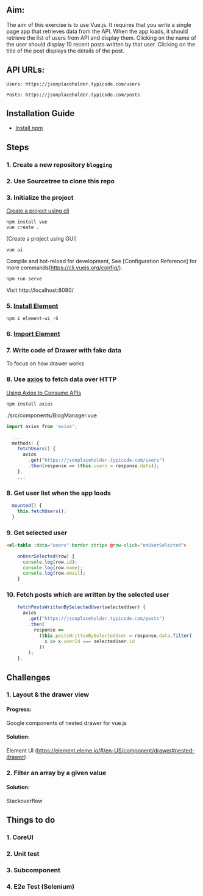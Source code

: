## Aim:

The aim of this exercise is to use Vue.js. It requires that you write a single page app that retrieves data from the API. When the app loads, it should retrieve the list of users from API and display them. Clicking on the name of the user should display 10 recent posts written by that user. Clicking on the title of the post displays the details of the post.

## API URLs:

    Users: https://jsonplaceholder.typicode.com/users

    Posts: https://jsonplaceholder.typicode.com/posts

## Installation Guide

* [Install npm](https://nodejs.org/en/)

## Steps

### 1. Create a new repository `blogging`
### 2. Use Sourcetree to clone this repo
### 3. Initialize the project

[Create a project using cli](https://cli.vuejs.org/guide/creating-a-project.html#vue-create)
```console
npm install vue
vue create .
```
[Create a project using GUI]
```console
vue ui
```

Compile and hot-reload for development, See [Configuration Reference] for more commands(https://cli.vuejs.org/config/).
```console
npm run serve
```

Visit http://localhost:8080/

### 5. [Install Element](https://element.eleme.io/#/en-US/component/installation#npm)

```console
npm i element-ui -S
```

### 6. [Import Element](https://element.eleme.io/#/en-US/component/quickstart#import-element)

### 7. Write code of Drawer with fake data

To focus on how drawer works

### 8. Use [axios](https://github.com/axios/axios) to fetch data over HTTP

[Using Axios to Consume APIs](https://vuejs.org/v2/cookbook/using-axios-to-consume-apis.html)

```console
npm install axios
```

./src/components/BlogManager.vue
```javascript
import axios from 'axios';

  ...
  methods: {
    fetchUsers() {
      axios
        .get("https://jsonplaceholder.typicode.com/users")
        .then(response => (this.users = response.data));
    },
    ...
````

### 8. Get user list when the app loads

```javascript
  mounted() {
    this.fetchUsers();
  }
```

### 9. Get selected user

```html
<el-table :data="users" border stripe @row-click="onUserSelected">
```

```javascript
    onUserSelected(row) {
      console.log(row.id);
      console.log(row.name);
      console.log(row.email);
    }
````

### 10. Fetch posts which are written by the selected user

```javascript
    fetchPostsWrittenBySelectedUser(selectedUser) {
      axios
        .get("https://jsonplaceholder.typicode.com/posts")
        .then(
          response =>
            (this.postsWrittenBySelectedUser = response.data.filter(
              x => x.userId === selectedUser.id
            ))
        );
    },
```

## Challenges

### 1. Layout & the drawer view

#### Progress:
Google components of nested drawer for vue.js

#### Solution:

Element UI (https://element.eleme.io/#/en-US/component/drawer#nested-drawer)

### 2. Filter an array by a given value

#### Solution:
Stackoverflow

## Things to do

### 1. CoreUI
### 2. Unit test
### 3. Subcomponent
### 4. E2e Test (Selenium)
